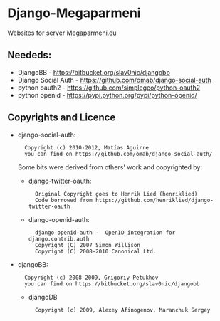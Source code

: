 Django-Megaparmeni
==================

Websites for server Megaparmeni.eu

Neededs:
--------
  * DjangoBB - https://bitbucket.org/slav0nic/djangobb
  * Django Social Auth - https://github.com/omab/django-social-auth
  * python oauth2 - https://github.com/simplegeo/python-oauth2
  * python openid - https://pypi.python.org/pypi/python-openid/

Copyrights and Licence
----------------------



- django-social-auth:
    
        Copyright (c) 2010-2012, Matías Aguirre
        you can find on https://github.com/omab/django-social-auth/  
    
    Some bits were derived from others' work and copyrighted by:
    
    - django-twitter-oauth:

            Original Copyright goes to Henrik Lied (henriklied)
            Code borrowed from https://github.com/henriklied/django-twitter-oauth

    - django-openid-auth:

            django-openid-auth -  OpenID integration for django.contrib.auth
            Copyright (C) 2007 Simon Willison
            Copyright (C) 2008-2010 Canonical Ltd.
- djangoBB:

        Copyright (c) 2008-2009, Grigoriy Petukhov
        you can find on https://bitbucket.org/slav0nic/djangobb
    - djangoDB
    
            Copyright (c) 2009, Alexey Afinogenov, Maranchuk Sergey
